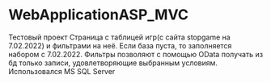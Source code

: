 # WebApplicationASP_MVC
Тестовый проект
Страница с таблицей игр(с сайта stopgame на 7.02.2022) и фильтрами на неё.
Если база пуста, то заполняется набором с 7.02.2022.
Фильтры позволяют с помощью OData получать из бд только записи, удовлетворяющие выбранным условиям.
Использовался MS SQL Server
